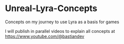 # Unreal-Lyra-Concepts
Concepts on my journey to use Lyra as a basis for games

I will publish in parallel videos to explain all concepts at https://www.youtube.com/@bastiandev

